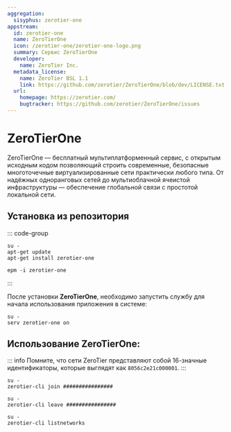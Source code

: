 ```yaml
---
aggregation:
  sisyphus: zerotier-one
appstream:
  id: zerotier-one
  name: ZeroTierOne
  icon: /zerotier-one/zerotier-one-logo.png
  summary: Cервис ZeroTierOne
  developer:
    name: ZeroTier Inc.
  metadata_license:
    name: ZeroTier BSL 1.1
    link: https://github.com/zerotier/ZeroTierOne/blob/dev/LICENSE.txt
  url:
    homepage: https://zerotier.com/
    bugtracker: https://github.com/zerotier/ZeroTierOne/issues
---
```


# ZeroTierOne

ZeroTierOne — бесплатный мультиплатформенный сервис, с открытым исходным кодом позволяющий строить современные, безопасные многоточечные виртуализированные сети практически любого типа. От надёжных одноранговых сетей до мультиоблачной ячеистой инфраструктуры — обеспечение глобальной связи с простотой локальной сети.

## Установка из репозитория

::: code-group

```shell[apt-get]
su -
apt-get update
apt-get install zerotier-one
```

```shell[epm]
epm -i zerotier-one
```

:::

После установки **ZeroTierOne**, необходимо запустить службу для начала использования приложения в системе:

```shell
su -
serv zerotier-one on
```

## Использование **ZeroTierOne**:

::: info
Помните, что сети ZeroTier представляют собой 16-значные идентификаторы, которые выглядят как `8056c2e21c000001`.
:::

```shell
su -
zerotier-cli join ################
```

```shell
su -
zerotier-cli leave ################
```

```shell
su -
zerotier-cli listnetworks
```
